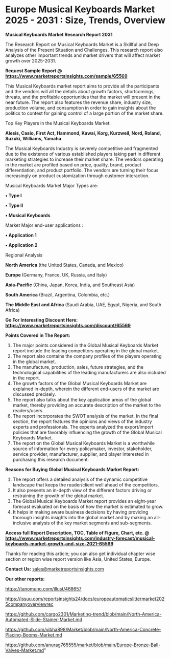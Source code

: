 # Europe Musical Keyboards Market 2025 - 2031 : Size, Trends, Overview

<strong>Musical Keyboards Market Research Report 2031</strong>

The Research Report on Musical Keyboards Market is a Skillful and Deep Analysis of the Present Situation and Challenges. This research report also analyzes other important trends and market drivers that will affect market growth over 2025-2031.

<strong>Request Sample Report @ <a href=https://www.marketreportsinsights.com/sample/65569>https://www.marketreportsinsights.com/sample/65569</a></strong>

This Musical Keyboards market report aims to provide all the participants and the vendors will all the details about growth factors, shortcomings, threats, and the profitable opportunities that the market will present in the near future. The report also features the revenue share, industry size, production volume, and consumption in order to gain insights about the politics to contest for gaining control of a large portion of the market share.

Top Key Players in the Musical Keyboards Market:

<strong>Alesis, Casio, First Act, Hammond, Kawai, Korg, Kurzweil, Nord, Roland, Suzuki, Williams, Yamaha</strong>

The Musical Keyboards Industry is severely competitive and fragmented due to the existence of various established players taking part in different marketing strategies to increase their market share. The vendors operating in the market are profiled based on price, quality, brand, product differentiation, and product portfolio. The vendors are turning their focus increasingly on product customization through customer interaction.

Musical Keyboards Market Major Types are:

<strong>• Type I

• Type II

• Musical Keyboards</strong>

Market Major end-user applications :

<strong>• Application 1

• Application 2</strong>

Regional Analysis

</u><strong><b>North America</b></strong> (the United States, Canada, and Mexico)

<strong><b>Europe </b></strong>(Germany, France, UK, Russia, and Italy)

<strong><b>Asia-Pacific</b></strong> (China, Japan, Korea, India, and Southeast Asia)

<strong><b>South America</b></strong> (Brazil, Argentina, Colombia, etc.)

<strong><b>The Middle East and Africa</b></strong> (Saudi Arabia, UAE, Egypt, Nigeria, and South Africa)

<strong>Go For Interesting Discount Here: <a href=https://www.marketreportsinsights.com/discount/65569>https://www.marketreportsinsights.com/discount/65569</a></strong>

<strong>Points Covered in The Report:</strong>
<ol>
  <li>The major points considered in the Global Musical Keyboards Market report include the leading competitors operating in the global market.</li>
  <li>The report also contains the company profiles of the players operating in the global market.</li>
  <li>The manufacture, production, sales, future strategies, and the technological capabilities of the leading manufacturers are also included in the report.</li>
  <li>The growth factors of the Global Musical Keyboards Market are explained in-depth, wherein the different end-users of the market are discussed precisely.</li>
  <li>The report also talks about the key application areas of the global market, thereby providing an accurate description of the market to the readers/users.</li>
  <li>The report incorporates the SWOT analysis of the market. In the final section, the report features the opinions and views of the industry experts and professionals. The experts analyzed the export/import policies that are favorably influencing the growth of the Global Musical Keyboards Market.</li>
  <li>The report on the Global Musical Keyboards Market is a worthwhile source of information for every policymaker, investor, stakeholder, service provider, manufacturer, supplier, and player interested in purchasing this research document.</li>
</ol>
<strong>Reasons for Buying Global Musical Keyboards Market Report:</strong>

<ol>
  <li>The report offers a detailed analysis of the dynamic competitive landscape that keeps the reader/client well ahead of the competitors.</li>
  <li>It also presents an in-depth view of the different factors driving or restraining the growth of the global market.</li>
  <li>The Global Musical Keyboards Market report provides an eight-year forecast evaluated on the basis of how the market is estimated to grow.</li>
  <li>It helps in making aware business decisions by having providing thorough insights insights into the global market and by making an all-inclusive analysis of the key market segments and sub-segments.</li>
</ol>
<strong>Access full Report Description, TOC, Table of Figure, Chart, etc. @ <a href=https://www.marketreportsinsights.com/industry-forecast/musical-keyboards-market-growth-and-size-2021-65569>https://www.marketreportsinsights.com/industry-forecast/musical-keyboards-market-growth-and-size-2021-65569</a></strong>


Thanks for reading this article; you can also get individual chapter wise section or region wise report version like Asia, United States, Europe.

<strong>Contact Us:</strong>
sales@marketreportsinsights.com

<strong>Our other reports:</strong>

<a href=https://tanomuno.com/illust/468657>https://tanomuno.com/illust/468657</a>

<a href=https://issuu.com/reportsinsights24/docs/europeautomaticslittermarket2025companyoverviewrec>https://issuu.com/reportsinsights24/docs/europeautomaticslittermarket2025companyoverviewrec</a>

<a href=https://github.com/cargo2301/Marketing-trend/blob/main/North-America-Automated-Slide-Stainer-Market.md>https://github.com/cargo2301/Marketing-trend/blob/main/North-America-Automated-Slide-Stainer-Market.md</a>

<a href=https://github.com/vibha898/Market/blob/main/North-America-Concrete-Placing-Booms-Market.md>https://github.com/vibha898/Market/blob/main/North-America-Concrete-Placing-Booms-Market.md</a>

<a href=https://github.com/anurag765555/market/blob/main/Europe-Bronze-Ball-Valves-Market.md>https://github.com/anurag765555/market/blob/main/Europe-Bronze-Ball-Valves-Market.md</a>"
